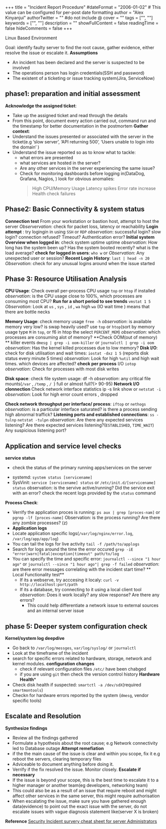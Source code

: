 +++
title = "Incident Report Procedure"
#dateFormat = "2006-01-02" # This value can be configured for per-post date formatting
author = "Alex Kinyanjui"
authorTwitter = "" #do not include @
cover = ""
tags = ["", ""]
keywords = ["", ""]
description = ""
showFullContent = false
readingTime = false
hideComments = false
+++


Linux Based Environment

Goal: identify faulty server to find the root cause, gather evidence, either resolve the issue or escalate it.
****Assumptions****
* An incident has been declared and the server is suspected to be involved
* The operations person has login credentials(SSH and password)
* The existent of a ticketing or issue tracking system(Jira, ServiceNow)
## phase1: preparation and initial assessment
**Acknowledge the assigned ticket**: 
- Take up the assigned ticket and read through the details
- From this point, document every action carried out, command run and the timestamp for better documentation in the postmortem
**Gather context**:
- Understand the issues presented or associated with the server in the ticket(e.g ‘slow server’, ‘API returning 500’, ‘Users unable to login into the domain’ )
- Understand the issue reported so as to know what to tackle:
  	* what errors are presented
	* what services are hosted in the server?
	* Are any other services in the server experiencing the same issue?
	* Check for monitoring dashboards before logging in(DataDog, Grafana, Nagios, ) look for obvious anomalies:
 		> High CPU/Memory Usage
		> Latency spikes
		> Error rate increase
		> Health check failures
## Phase2: Basic Connectivity & system status
**Connection test**
From your workstation or bastion host, attempt to host the server
	*Observervation*: check for packet loss, latency or reachability
**Login attempt** : 
try logingin in using `SSH` or `RDP`
	*observation*: successful login? slow login? connection refused? Timeout? Authentication error?
**Initial system Overview when logged in**:
check system uptime uptime
	*observation*: How long has the system been up?  Has the system booted recently? what is the load average?
**check for logged in users**:  `who w` or
	*Observation*: Any unexpected user or session?
**Recent Login History**: `last | head -n 20`
*Observation*: check for any unusual logins around when the issue started

## Phase 3: Resource Utilisation Analysis
**CPU Usage**: 
Check overall per-process CPU usage `top` or `htop` if installed
	*observation*: is the CPU usage close to 100%, which processes are consuming most CPU?
**Run for a short period to see trends** `vmstat 1 5`
	*Observation*: Look at `us` , `sys` , `id` , `wa` high `wa` (IO wait time ) means that there are bottle necks

**Memory Usage**: 
check memory usage `free -h`
	*observation*: is available memory very low? is swap heavily used? 
use `top` or `htop`(sort by memory usage type `M` in `top`, or f6 in htop the select `PERCENT_MEM`)
	*observation*: which processes are consuming alot of memory?
**Check OOM(out of memory) **
killer events `dmesg | grep -i oom-killer` or `journalctl | grep -i oom`
	*observation*: Has the kernel killed processes due to low memory?
**Disk I/O**: 
check for disk utilisation and wait times: `iostat -dxz 1 5` (reports disk status every minute 5 times)
	*observation*: Look for high `%util` and high wait times. which devices are affected?
**check per process** I/O `iotop`
	*observation*: Check for processes with most disk writes

**Disk space**:
check file system usage: df -h
	*observation*: any critical file mounts(`/var` , `/temp` , `/ `) full or almost full?(> 90-95) 
**Network I/O clonnection**
Check network interface statistics ip -s link show or `netstat -i`
	*observation*: Look for high error count errors , dropped

**Check network throughput per interface/ process**: `iftop` or `nethogs`
	*observation*: is a particular interface saturated? is there a process sending high abnormal traffick?
**Listening ports and established connections**: `ss -tulnp` `netstat -tulpn`
  *observation*: Are there any expected services listening? 
              Are there expected services listening?(`ESTABLISHED`, `TIME_WAIT`)
              Any suspicious listening port?
## Application and service level checks
**service status**
  - check the status of the primary running apps/services on the server
  * systemd:  `system status [servicename]`
  * SysVinit: `service [servicename] status` or `/etc/init.d/[servicename] status`
  observation: is the servive active/running?
              Did the service exit with an error?
              check the recent logs provided by the `status` command

  **Process Check**:
  - Verrify the application proces is running: `ps aux | grep [proces-nam]` or `pgrep -lf [proces-name]`
    Observation: is the process running? Are there any zombie processes? (z)
  - **Application logs**
  - Locate application specific logs(`/var/log/nginx/error.log`, `/var/log/app/app/log`)
  - You can tail the logs for live activity `tail -f /path/to/applogs`
  - Search for logs around the time the error occured `grep -iE  "error|warn|fatal|exception|timeout" path/to/log`
- You can specify the time and specific error: `journalctl --since "1 hour ago"` or `journalctl --since "1 hour ago"| grep -f failed`
*observation*: are there error messages correlating with the incident start time?
** Local Functionality test**
  - If its a webserve, try acccesing it localy: `curl -v http://localhost:port/path`
  - If its a database, try connecting to it using a local client tool
  *observation*: Does it work locally? any slow response? Are there any errors?
	- This could help differentiate a network issue to external sources and an internal server issue
 ## phase 5: Deeper system configuration check
 **Kernel/system log deepdive**
 - Go back to `/var/log/messges`, `var/log/syslog/` or `journalctl`
 - Look at the timeframe of the incident
 - search for specific errors related to hardware, storage, network and kernel modules.
   **configuration changes**
   - check if relevant configuration files `/etc/` have been chabged
   - if you are using `git` then check the version control history
**Hardware Health***
- Check disk health if suspected: `smartctl -a /dev/sdX`(required `smartmontools`)
- Checkn for hardware errors reported by the system (`dmesg`, vendor specific tools)
## Escalate and Resolution
**Synthesize findings**
- Review all the findings gathered
- Formulate a hypothesis about the root cause; e.g Network connectivity led to Database outage
**Attempt remefiation**
- if the the main cause of the issue is clear and within you scope, fix it e.g reboot the servers, clearing temporary files
- Adviceable to document anything before doing it.
- Verrify if the fix resolved the issue. Monitor closely.
**Escalate if necessary**
- If the issue is beyond your scope, this is the best time to escalate it to a higher manager or another team(eg developers, networking team)
- This could also be as a result of an issue that require reboot and might affect other services in the same server, this might require authorisation
- When escalating the issue, make sure you have gathered enough data(evidence) to point out the exact issue with the server, do not escalate issues with vague diagnosis statement like(server X is broken)

**Reference**
[Security Incident survery cheat sheet for server Administrators](https://zeltser.com/media/docs/security-incident-survey-cheat-sheet.pdf?msc=Cheat+Sheet+Blog)
